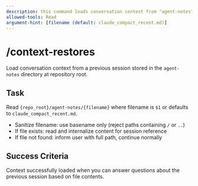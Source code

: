 ```yaml
---
description: this command loads conversation context from "agent-notes" directory
allowed-tools: Read
argument-hint: [filename (default: claude_compact_recent.md)]
---
```


# /context-restores

Load conversation context from a previous session stored in the `agent-notes`
directory at repository root.

## Task

Read `{repo_root}/agent-notes/{filename}` where filename is `$1` or defaults to
`claude_compact_recent.md`.

- Sanitize filename: use basename only (reject paths containing `/` or `..`)
- If file exists: read and internalize content for session reference
- If file not found: inform user with full path, continue normally

## Success Criteria

Context successfully loaded when you can answer questions about the previous
session based on file contents.
